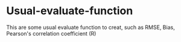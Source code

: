 # Usual-evaluate-function
This are some usual evaluate function to creat, such as RMSE, Bias, Pearson's correlation coefficient (R)
